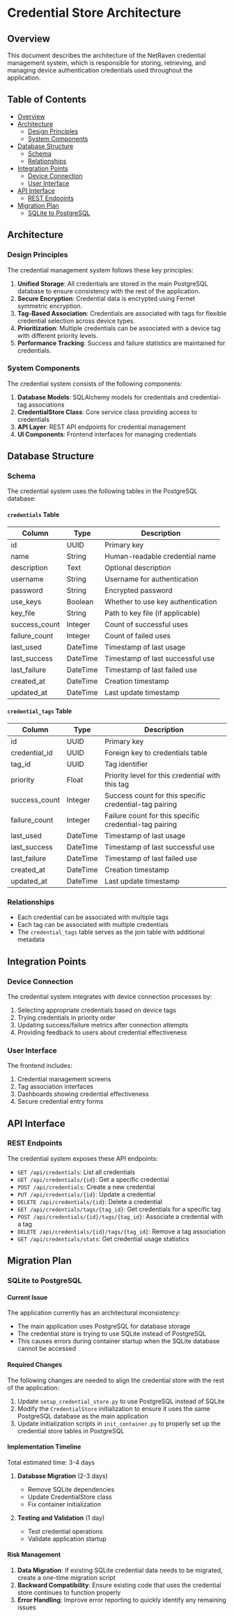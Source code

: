 # Credential Store Architecture

## Overview

This document describes the architecture of the NetRaven credential management system, which is responsible for storing, retrieving, and managing device authentication credentials used throughout the application.

## Table of Contents

- [Overview](#overview)
- [Architecture](#architecture)
  - [Design Principles](#design-principles)
  - [System Components](#system-components)
- [Database Structure](#database-structure)
  - [Schema](#schema)
  - [Relationships](#relationships)
- [Integration Points](#integration-points)
  - [Device Connection](#device-connection)
  - [User Interface](#user-interface)
- [API Interface](#api-interface)
  - [REST Endpoints](#rest-endpoints)
- [Migration Plan](#migration-plan)
  - [SQLite to PostgreSQL](#sqlite-to-postgresql)

## Architecture

### Design Principles

The credential management system follows these key principles:

1. **Unified Storage**: All credentials are stored in the main PostgreSQL database to ensure consistency with the rest of the application.
2. **Secure Encryption**: Credential data is encrypted using Fernet symmetric encryption.
3. **Tag-Based Association**: Credentials are associated with tags for flexible credential selection across device types.
4. **Prioritization**: Multiple credentials can be associated with a device tag with different priority levels.
5. **Performance Tracking**: Success and failure statistics are maintained for credentials.

### System Components

The credential system consists of the following components:

1. **Database Models**: SQLAlchemy models for credentials and credential-tag associations
2. **CredentialStore Class**: Core service class providing access to credentials
3. **API Layer**: REST API endpoints for credential management
4. **UI Components**: Frontend interfaces for managing credentials

## Database Structure

### Schema

The credential system uses the following tables in the PostgreSQL database:

#### `credentials` Table

| Column | Type | Description |
|--------|------|-------------|
| id | UUID | Primary key |
| name | String | Human-readable credential name |
| description | Text | Optional description |
| username | String | Username for authentication |
| password | String | Encrypted password |
| use_keys | Boolean | Whether to use key authentication |
| key_file | String | Path to key file (if applicable) |
| success_count | Integer | Count of successful uses |
| failure_count | Integer | Count of failed uses |
| last_used | DateTime | Timestamp of last usage |
| last_success | DateTime | Timestamp of last successful use |
| last_failure | DateTime | Timestamp of last failed use |
| created_at | DateTime | Creation timestamp |
| updated_at | DateTime | Last update timestamp |

#### `credential_tags` Table

| Column | Type | Description |
|--------|------|-------------|
| id | UUID | Primary key |
| credential_id | UUID | Foreign key to credentials table |
| tag_id | UUID | Tag identifier |
| priority | Float | Priority level for this credential with this tag |
| success_count | Integer | Success count for this specific credential-tag pairing |
| failure_count | Integer | Failure count for this specific credential-tag pairing |
| last_used | DateTime | Timestamp of last usage |
| last_success | DateTime | Timestamp of last successful use |
| last_failure | DateTime | Timestamp of last failed use |
| created_at | DateTime | Creation timestamp |
| updated_at | DateTime | Last update timestamp |

### Relationships

- Each credential can be associated with multiple tags
- Each tag can be associated with multiple credentials
- The `credential_tags` table serves as the join table with additional metadata

## Integration Points

### Device Connection

The credential system integrates with device connection processes by:

1. Selecting appropriate credentials based on device tags
2. Trying credentials in priority order
3. Updating success/failure metrics after connection attempts
4. Providing feedback to users about credential effectiveness

### User Interface

The frontend includes:

1. Credential management screens
2. Tag association interfaces
3. Dashboards showing credential effectiveness
4. Secure credential entry forms

## API Interface

### REST Endpoints

The credential system exposes these API endpoints:

- `GET /api/credentials`: List all credentials
- `GET /api/credentials/{id}`: Get a specific credential
- `POST /api/credentials`: Create a new credential
- `PUT /api/credentials/{id}`: Update a credential
- `DELETE /api/credentials/{id}`: Delete a credential
- `GET /api/credentials/tags/{tag_id}`: Get credentials for a specific tag
- `POST /api/credentials/{id}/tags/{tag_id}`: Associate a credential with a tag
- `DELETE /api/credentials/{id}/tags/{tag_id}`: Remove a tag association
- `GET /api/credentials/stats`: Get credential usage statistics

## Migration Plan

### SQLite to PostgreSQL

#### Current Issue

The application currently has an architectural inconsistency:
- The main application uses PostgreSQL for database storage
- The credential store is trying to use SQLite instead of PostgreSQL
- This causes errors during container startup when the SQLite database cannot be accessed

#### Required Changes

The following changes are needed to align the credential store with the rest of the application:

1. Update `setup_credential_store.py` to use PostgreSQL instead of SQLite
2. Modify the `CredentialStore` initialization to ensure it uses the same PostgreSQL database as the main application
3. Update initialization scripts in `init_container.py` to properly set up the credential store tables in PostgreSQL

#### Implementation Timeline

Total estimated time: 3-4 days

1. **Database Migration** (2-3 days)
   - Remove SQLite dependencies
   - Update CredentialStore class
   - Fix container initialization

2. **Testing and Validation** (1 day)
   - Test credential operations
   - Validate application startup

#### Risk Management

1. **Data Migration**: If existing SQLite credential data needs to be migrated, create a one-time migration script
2. **Backward Compatibility**: Ensure existing code that uses the credential store continues to function properly
3. **Error Handling**: Improve error reporting to quickly identify any remaining issues 